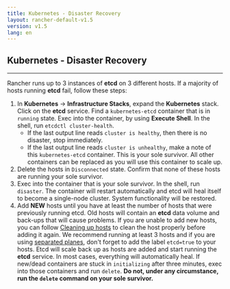 ```yaml
---
title: Kubernetes - Disaster Recovery
layout: rancher-default-v1.5
version: v1.5
lang: en
---
```


## Kubernetes - Disaster Recovery
---

Rancher runs up to 3 instances of **etcd** on 3 different hosts. If a majority of hosts running **etcd** fail, follow these steps:

1. In **Kubernetes** -> **Infrastructure Stacks**, expand the **Kubernetes** stack. Click on the **etcd** service. Find a `kubernetes-etcd` container that is in `running` state. Exec into the container, by using **Execute Shell**. In the shell, run `etcdctl cluster-health`.
     * If the last output line reads `cluster is healthy`, then there is no disaster, stop immediately.
     * If the last output line reads `cluster is unhealthy`, make a note of this `kubernetes-etcd` container. This is your sole survivor. All other containers can be replaced as you will use this container to scale up.
2. Delete the hosts in `Disconnected` state. Confirm that none of these hosts are running your sole survivor.
3. Exec into the container that is your sole survivor. In the shell, run `disaster`. The container will restart automatically and etcd will heal itself to become a single-node cluster. System functionality will be restored.
4. Add **NEW** hosts until you have at least the number of hosts that were previously running etcd. Old hosts will contain an **etcd** data volume and back-ups that will cause problems. If you are unable to add new hosts, you can follow [Cleaning up hosts]({{site.baseurl}}/rancher/{{page.version}}/{{page.lang}}/kubernetes/deleting/#cleaning-up-hosts) to clean the host properly before adding it again. We recommend running at least 3 hosts and if you are using [separated planes]({{site.baseurl}}/rancher/{{page.version}}/{{page.lang}}/kubernetes/resiliency-planes/#separated-planes), don't forget to add the label `etcd=true` to your hosts. Etcd will scale back up as hosts are added and start running the **etcd** service. In most cases, everything will automatically heal. If new/dead containers are stuck in `initializing` after three minutes, exec into those containers and run `delete`. **Do not, under any circumstance, run the `delete` command on your sole survivor.**
